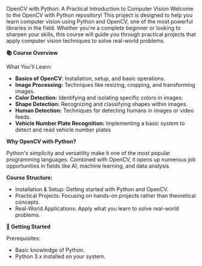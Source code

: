 OpenCV with Python: A Practical Introduction to Computer Vision
Welcome to the OpenCV with Python repository! This project is designed to help you learn computer vision using Python and OpenCV, one of the most powerful libraries in the field. Whether you're a complete beginner or looking to sharpen your skills, this course will guide you through practical projects that apply computer vision techniques to solve real-world problems.

**📚 Course Overview**

What You'll Learn:

- **Basics of OpenCV**: Installation, setup, and basic operations.
- **Image Processing:** Techniques like resizing, cropping, and transforming images.
- **Color Detection:** Identifying and isolating specific colors in images.
- **Shape Detection:** Recognizing and classifying shapes within images.
- **Human Detection:** Techniques for detecting humans in images or video feeds.
- **Vehicle Number Plate Recognition:** Implementing a basic system to detect and read vehicle number plates

**Why OpenCV with Python?**

Python's simplicity and versatility make it one of the most popular programming languages. Combined with OpenCV, it opens up numerous job opportunities in fields like AI, machine learning, and data analysis.

**Course Structure:**
- Installation & Setup: Getting started with Python and OpenCV.
- Practical Projects: Focusing on hands-on projects rather than theoretical concepts.
- Real-World Applications: Apply what you learn to solve real-world problems.
  
**🚀 Getting Started**

Prerequisites:
- Basic knowledge of Python.
- Python 3.x installed on your system.
